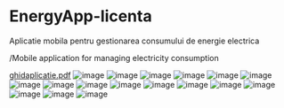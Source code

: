 # EnergyApp-licenta
Aplicatie mobila pentru gestionarea consumului de energie electrica

/Mobile application for managing electricity consumption

[ghidaplicatie.pdf](https://github.com/OanaBiancaTuca/EnergyApp-licenta/files/9143626/ghidaplicatie.pdf)
![image](https://user-images.githubusercontent.com/84070869/182334120-e9243cec-ad48-4b99-9add-ecc074636598.png)
![image](https://user-images.githubusercontent.com/84070869/182334205-9f7267eb-b819-4ed0-9148-f6e32a26e931.png)
![image](https://user-images.githubusercontent.com/84070869/182334264-caf9285f-1fd4-4a70-a352-f5c7ee2a674d.png)
![image](https://user-images.githubusercontent.com/84070869/182334329-15f81a5a-1075-4a20-a013-cb7a085a8a71.png)
![image](https://user-images.githubusercontent.com/84070869/182334410-4e1074a6-8c5e-49c4-93a7-71c640729f01.png)
![image](https://user-images.githubusercontent.com/84070869/182334595-c6df3dbc-ec78-4567-834e-73135c1c5cf0.png)
![image](https://user-images.githubusercontent.com/84070869/182334672-6879d0d8-fece-48be-8881-c6d9e678d7b1.png)
![image](https://user-images.githubusercontent.com/84070869/182334726-c8d30802-bd56-4cc1-872e-208c27e61a02.png)
![image](https://user-images.githubusercontent.com/84070869/182334785-38c8900a-2201-4e0f-a767-da6d21e644f9.png)
![image](https://user-images.githubusercontent.com/84070869/182334856-e513eecb-ee5b-49d2-b30e-328f3a83ad38.png)
![image](https://user-images.githubusercontent.com/84070869/182335005-9329211e-d9cb-4e5d-b7fe-9625cbcabd82.png)
![image](https://user-images.githubusercontent.com/84070869/182335120-cd936d20-5e76-493e-a804-a8952d9625f5.png)
![image](https://user-images.githubusercontent.com/84070869/182335204-4cfe5f0e-a641-4123-8a47-a1a84cc42c34.png)
![image](https://user-images.githubusercontent.com/84070869/182335339-c6e2f68e-808c-4fed-b5fd-202a9a785559.png)
![image](https://user-images.githubusercontent.com/84070869/182335410-ac46fe0e-4098-4ba6-9af5-65fe9b14c805.png)
![image](https://user-images.githubusercontent.com/84070869/182335573-2154541f-7f5b-417f-8be1-bb3be3cba1d1.png)
![image](https://user-images.githubusercontent.com/84070869/182335795-8d1cfc30-87e0-4790-a843-0df8b8014844.png)





